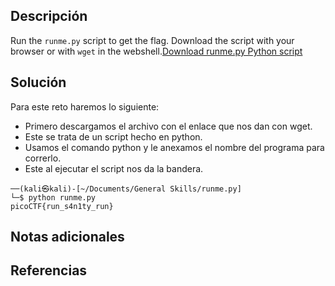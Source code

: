 ## **Descripción**
Run the `runme.py` script to get the flag. Download the script with your browser or with `wget` in the webshell.[Download runme.py Python script](https://artifacts.picoctf.net/c/34/runme.py)
## **Solución** 
Para este reto haremos lo siguiente:
- Primero descargamos el archivo con el enlace que nos dan con wget.
- Este se trata de un script hecho en python.
- Usamos el comando python y le anexamos el nombre del programa para correrlo.
- Este al ejecutar el script nos da la bandera.

```
──(kali㉿kali)-[~/Documents/General Skills/runme.py]
└─$ python runme.py 
picoCTF{run_s4n1ty_run}
```

## **Notas adicionales**

## **Referencias**

